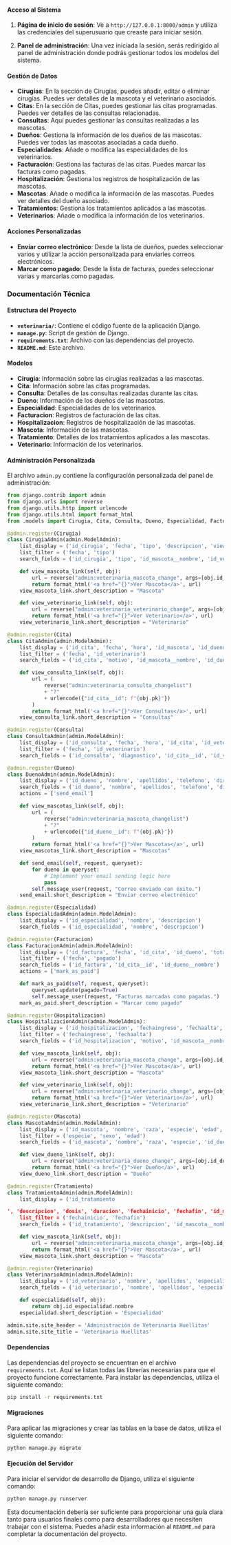 
#### Acceso al Sistema

1. **Página de inicio de sesión**: Ve a `http://127.0.0.1:8000/admin` y utiliza las credenciales del superusuario que creaste para iniciar sesión.

2. **Panel de administración**: Una vez iniciada la sesión, serás redirigido al panel de administración donde podrás gestionar todos los modelos del sistema.

#### Gestión de Datos

- **Cirugías**: En la sección de Cirugías, puedes añadir, editar o eliminar cirugías. Puedes ver detalles de la mascota y el veterinario asociados.
- **Citas**: En la sección de Citas, puedes gestionar las citas programadas. Puedes ver detalles de las consultas relacionadas.
- **Consultas**: Aquí puedes gestionar las consultas realizadas a las mascotas. 
- **Dueños**: Gestiona la información de los dueños de las mascotas. Puedes ver todas las mascotas asociadas a cada dueño.
- **Especialidades**: Añade o modifica las especialidades de los veterinarios.
- **Facturación**: Gestiona las facturas de las citas. Puedes marcar las facturas como pagadas.
- **Hospitalización**: Gestiona los registros de hospitalización de las mascotas.
- **Mascotas**: Añade o modifica la información de las mascotas. Puedes ver detalles del dueño asociado.
- **Tratamientos**: Gestiona los tratamientos aplicados a las mascotas.
- **Veterinarios**: Añade o modifica la información de los veterinarios.

#### Acciones Personalizadas

- **Enviar correo electrónico**: Desde la lista de dueños, puedes seleccionar varios y utilizar la acción personalizada para enviarles correos electrónicos.
- **Marcar como pagado**: Desde la lista de facturas, puedes seleccionar varias y marcarlas como pagadas.

### Documentación Técnica

#### Estructura del Proyecto

- **`veterinaria/`**: Contiene el código fuente de la aplicación Django.
- **`manage.py`**: Script de gestión de Django.
- **`requirements.txt`**: Archivo con las dependencias del proyecto.
- **`README.md`**: Este archivo.

#### Modelos

- **Cirugia**: Información sobre las cirugías realizadas a las mascotas.
- **Cita**: Información sobre las citas programadas.
- **Consulta**: Detalles de las consultas realizadas durante las citas.
- **Dueno**: Información de los dueños de las mascotas.
- **Especialidad**: Especialidades de los veterinarios.
- **Facturacion**: Registros de facturación de las citas.
- **Hospitalizacion**: Registros de hospitalización de las mascotas.
- **Mascota**: Información de las mascotas.
- **Tratamiento**: Detalles de los tratamientos aplicados a las mascotas.
- **Veterinario**: Información de los veterinarios.

#### Administración Personalizada

El archivo `admin.py` contiene la configuración personalizada del panel de administración:

```python
from django.contrib import admin
from django.urls import reverse
from django.utils.http import urlencode
from django.utils.html import format_html
from .models import Cirugia, Cita, Consulta, Dueno, Especialidad, Facturacion, Hospitalizacion, Mascota, Tratamiento, Veterinario

@admin.register(Cirugia)
class CirugiaAdmin(admin.ModelAdmin):
    list_display = ('id_cirugia', 'fecha', 'tipo', 'descripcion', 'view_mascota_link', 'view_veterinario_link')
    list_filter = ('fecha', 'tipo')
    search_fields = ('id_cirugia', 'tipo', 'id_mascota__nombre', 'id_veterinario__nombre')

    def view_mascota_link(self, obj):
        url = reverse("admin:veterinaria_mascota_change", args=[obj.id_mascota.pk])
        return format_html('<a href="{}">Ver Mascota</a>', url)
    view_mascota_link.short_description = "Mascota"

    def view_veterinario_link(self, obj):
        url = reverse("admin:veterinaria_veterinario_change", args=[obj.id_veterinario.pk])
        return format_html('<a href="{}">Ver Veterinario</a>', url)
    view_veterinario_link.short_description = "Veterinario"

@admin.register(Cita)
class CitaAdmin(admin.ModelAdmin):
    list_display = ('id_cita', 'fecha', 'hora', 'id_mascota', 'id_dueno', 'id_veterinario', 'motivo', 'view_consulta_link')
    list_filter = ('fecha', 'id_veterinario')
    search_fields = ('id_cita', 'motivo', 'id_mascota__nombre', 'id_dueno__nombre', 'id_veterinario__nombre')

    def view_consulta_link(self, obj):
        url = (
            reverse("admin:veterinaria_consulta_changelist")
            + "?"
            + urlencode({"id_cita__id": f"{obj.pk}"})
        )
        return format_html('<a href="{}">Ver Consultas</a>', url)
    view_consulta_link.short_description = "Consultas"

@admin.register(Consulta)
class ConsultaAdmin(admin.ModelAdmin):
    list_display = ('id_consulta', 'fecha', 'hora', 'id_cita', 'id_veterinario', 'diagnostico', 'observaciones')
    list_filter = ('fecha', 'id_veterinario')
    search_fields = ('id_consulta', 'diagnostico', 'id_cita__id', 'id_veterinario__nombre')

@admin.register(Dueno)
class DuenoAdmin(admin.ModelAdmin):
    list_display = ('id_dueno', 'nombre', 'apellidos', 'telefono', 'direccion', 'email', 'view_mascotas_link')
    search_fields = ('id_dueno', 'nombre', 'apellidos', 'telefono', 'direccion', 'email')
    actions = ['send_email']

    def view_mascotas_link(self, obj):
        url = (
            reverse("admin:veterinaria_mascota_changelist")
            + "?"
            + urlencode({"id_dueno__id": f"{obj.pk}"})
        )
        return format_html('<a href="{}">Ver Mascotas</a>', url)
    view_mascotas_link.short_description = "Mascotas"

    def send_email(self, request, queryset):
        for dueno in queryset:
            # Implement your email sending logic here
            pass
        self.message_user(request, "Correo enviado con éxito.")
    send_email.short_description = "Enviar correo electrónico"

@admin.register(Especialidad)
class EspecialidadAdmin(admin.ModelAdmin):
    list_display = ('id_especialidad', 'nombre', 'descripcion')
    search_fields = ('id_especialidad', 'nombre', 'descripcion')

@admin.register(Facturacion)
class FacturacionAdmin(admin.ModelAdmin):
    list_display = ('id_factura', 'fecha', 'id_cita', 'id_dueno', 'total', 'pagado')
    list_filter = ('fecha', 'pagado')
    search_fields = ('id_factura', 'id_cita__id', 'id_dueno__nombre')
    actions = ['mark_as_paid']

    def mark_as_paid(self, request, queryset):
        queryset.update(pagado=True)
        self.message_user(request, "Facturas marcadas como pagadas.")
    mark_as_paid.short_description = "Marcar como pagado"

@admin.register(Hospitalizacion)
class HospitalizacionAdmin(admin.ModelAdmin):
    list_display = ('id_hospitalizacion', 'fechaingreso', 'fechaalta', 'motivo', 'id_mascota', 'id_veterinario', 'view_mascota_link', 'view_veterinario_link')
    list_filter = ('fechaingreso', 'fechaalta')
    search_fields = ('id_hospitalizacion', 'motivo', 'id_mascota__nombre', 'id_veterinario__nombre')

    def view_mascota_link(self, obj):
        url = reverse("admin:veterinaria_mascota_change", args=[obj.id_mascota.pk])
        return format_html('<a href="{}">Ver Mascota</a>', url)
    view_mascota_link.short_description = "Mascota"

    def view_veterinario_link(self, obj):
        url = reverse("admin:veterinaria_veterinario_change", args=[obj.id_veterinario.pk])
        return format_html('<a href="{}">Ver Veterinario</a>', url)
    view_veterinario_link.short_description = "Veterinario"

@admin.register(Mascota)
class MascotaAdmin(admin.ModelAdmin):
    list_display = ('id_mascota', 'nombre', 'raza', 'especie', 'edad', 'peso', 'sexo', 'fechanacimiento', 'id_dueno', 'view_dueno_link')
    list_filter = ('especie', 'sexo', 'edad')
    search_fields = ('id_mascota', 'nombre', 'raza', 'especie', 'id_dueno__nombre')

    def view_dueno_link(self, obj):
        url = reverse("admin:veterinaria_dueno_change", args=[obj.id_dueno.pk])
        return format_html('<a href="{}">Ver Dueño</a>', url)
    view_dueno_link.short_description = "Dueño"

@admin.register(Tratamiento)
class TratamientoAdmin(admin.ModelAdmin):
    list_display = ('id_tratamiento

', 'descripcion', 'dosis', 'duracion', 'fechainicio', 'fechafin', 'id_mascota', 'view_mascota_link')
    list_filter = ('fechainicio', 'fechafin')
    search_fields = ('id_tratamiento', 'descripcion', 'id_mascota__nombre')

    def view_mascota_link(self, obj):
        url = reverse("admin:veterinaria_mascota_change", args=[obj.id_mascota.pk])
        return format_html('<a href="{}">Ver Mascota</a>', url)
    view_mascota_link.short_description = "Mascota"

@admin.register(Veterinario)
class VeterinarioAdmin(admin.ModelAdmin):
    list_display = ('id_veterinario', 'nombre', 'apellidos', 'especialidad', 'telefono', 'email')
    search_fields = ('id_veterinario', 'nombre', 'apellidos', 'especialidad__nombre', 'telefono', 'email')

    def especialidad(self, obj):
        return obj.id_especialidad.nombre
    especialidad.short_description = 'Especialidad'

admin.site.site_header = 'Administración de Veterinaria Huellitas'
admin.site.site_title = 'Veterinaria Huellitas'
```

#### Dependencias

Las dependencias del proyecto se encuentran en el archivo `requirements.txt`. Aquí se listan todas las librerías necesarias para que el proyecto funcione correctamente. Para instalar las dependencias, utiliza el siguiente comando:

```bash
pip install -r requirements.txt
```

#### Migraciones

Para aplicar las migraciones y crear las tablas en la base de datos, utiliza el siguiente comando:

```bash
python manage.py migrate
```

#### Ejecución del Servidor

Para iniciar el servidor de desarrollo de Django, utiliza el siguiente comando:

```bash
python manage.py runserver
```

Esta documentación debería ser suficiente para proporcionar una guía clara tanto para usuarios finales como para desarrolladores que necesiten trabajar con el sistema. Puedes añadir esta información al `README.md` para completar la documentación del proyecto.